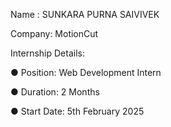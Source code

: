 Name : SUNKARA PURNA SAIVIVEK

Company: MotionCut

Internship Details:

● Position: Web Development Intern

● Duration: 2 Months

● Start Date: 5th February 2025
